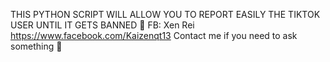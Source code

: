 THIS PYTHON SCRIPT WILL ALLOW YOU TO REPORT EASILY THE TIKTOK USER UNTIL IT GETS BANNED 🚫 
FB: Xen Rei 
https://www.facebook.com/Kaizenqt13
Contact me if you need to ask something 🙂 
